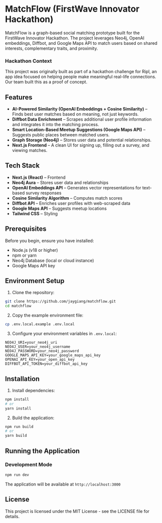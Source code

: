 # MatchFlow (FirstWave Innovator Hackathon)

MatchFlow is a graph-based social matching prototype built for the FirstWave Innovator Hackathon. The project leverages Neo4j, OpenAI embeddings, Diffbot, and Google Maps API to match users based on shared interests, complementary traits, and proximity.

### Hackathon Context
This project was originally built as part of a hackathon challenge for Ripl, an app idea focused on helping people make meaningful real-life connections. Our team built this as a proof of concept.

## Features
- **AI-Powered Similarity (OpenAI Embeddings + Cosine Similarity)** – Finds best user matches based on meaning, not just keywords.
- **Diffbot Data Enrichment** – Scrapes additional user profile information and integrates it into the matching process.
- **Smart Location-Based Meetup Suggestions (Google Maps API)** – Suggests public places between matched users.
- **Graph Storage (Neo4j)** – Stores user data and potential relationships.
- **Next.js Frontend** – A clean UI for signing up, filling out a survey, and viewing matches.

## Tech Stack
- **Next.js (React)** – Frontend
- **Neo4j Aura** – Stores user data and relationships
- **OpenAI Embeddings API** – Generates vector representations for text-based survey responses
- **Cosine Similarity Algorithm** – Computes match scores
- **Diffbot API** – Enriches user profiles with web-scraped data
- **Google Maps API** – Suggests meetup locations
- **Tailwind CSS** – Styling

## Prerequisites

Before you begin, ensure you have installed:
- Node.js (v18 or higher)
- npm or yarn
- Neo4j Database (local or cloud instance)
- Google Maps API key

## Environment Setup

1. Clone the repository:
```bash
git clone https://github.com/jaygiang/matchflow.git
cd matchflow
```

2. Copy the example environment file:
```bash
cp .env.local.example .env.local
```

3. Configure your environment variables in `.env.local`:
```
NEO4J_URI=your_neo4j_uri
NEO4J_USER=your_neo4j_username
NEO4J_PASSWORD=your_neo4j_password
GOOGLE_MAPS_API_KEY=your_google_maps_api_key
OPENAI_API_KEY=your_open_api_key
DIFFBOT_API_TOKEN=your_diffbot_api_key
```

## Installation

1. Install dependencies:
```bash
npm install
# or
yarn install
```

2. Build the application:
```bash
npm run build
# or
yarn build
```

## Running the Application

### Development Mode

```bash
npm run dev
```

The application will be available at `http://localhost:3000`

## License

This project is licensed under the MIT License - see the LICENSE file for details.
